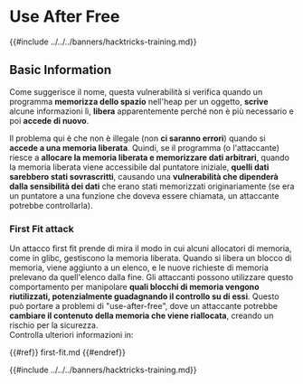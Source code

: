 # Use After Free

{{#include ../../../banners/hacktricks-training.md}}

## Basic Information

Come suggerisce il nome, questa vulnerabilità si verifica quando un programma **memorizza dello spazio** nell'heap per un oggetto, **scrive** alcune informazioni lì, **libera** apparentemente perché non è più necessario e poi **accede di nuovo**.

Il problema qui è che non è illegale (non **ci saranno errori**) quando si **accede a una memoria liberata**. Quindi, se il programma (o l'attaccante) riesce a **allocare la memoria liberata e memorizzare dati arbitrari**, quando la memoria liberata viene accessibile dal puntatore iniziale, **quelli dati sarebbero stati sovrascritti**, causando una **vulnerabilità che dipenderà dalla sensibilità dei dati** che erano stati memorizzati originariamente (se era un puntatore a una funzione che doveva essere chiamata, un attaccante potrebbe controllarla).

### First Fit attack

Un attacco first fit prende di mira il modo in cui alcuni allocatori di memoria, come in glibc, gestiscono la memoria liberata. Quando si libera un blocco di memoria, viene aggiunto a un elenco, e le nuove richieste di memoria prelevano da quell'elenco dalla fine. Gli attaccanti possono utilizzare questo comportamento per manipolare **quali blocchi di memoria vengono riutilizzati, potenzialmente guadagnando il controllo su di essi**. Questo può portare a problemi di "use-after-free", dove un attaccante potrebbe **cambiare il contenuto della memoria che viene riallocata**, creando un rischio per la sicurezza.\
Controlla ulteriori informazioni in:

{{#ref}}
first-fit.md
{{#endref}}

{{#include ../../../banners/hacktricks-training.md}}
